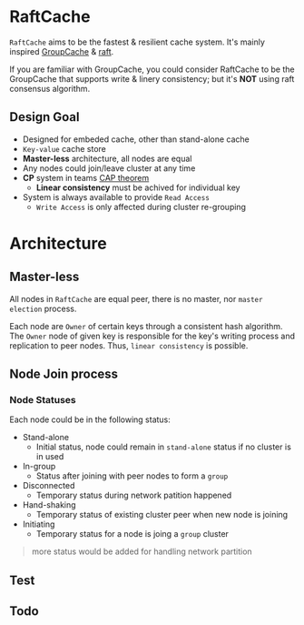 # RaftCache

`RaftCache` aims to be the fastest & resilient cache system. It's mainly inspired [GroupCache](https://github.com/golang/groupcache) & [raft](https://raft.github.io/).

If you are familiar with GroupCache, you could consider RaftCache to be the GroupCache that supports write & linery consistency; but it's **NOT** using raft consensus algorithm.

## Design Goal

* Designed for embeded cache, other than stand-alone cache
* `Key-value` cache store
* **Master-less** architecture, all nodes are equal
 * Any nodes could join/leave cluster at any time
* **CP** system in teams [CAP theorem](https://en.wikipedia.org/wiki/CAP_theorem)
  * **Linear consistency** must be achived for individual key
* System is always available to provide `Read Access`
  * `Write Access` is only affected during cluster re-grouping

# Architecture

## Master-less

All nodes in `RaftCache` are equal peer, there is no master, nor `master election` process.

Each node are `Owner` of certain keys through a consistent hash algorithm. The `Owner` node of given key is responsible for the key's writing process and replication to peer nodes. Thus, `linear consistency` is possible.

## Node Join process

### Node Statuses

Each node could be in the following status:

* Stand-alone
  * Initial status, node could remain in `stand-alone` status if no cluster is in used
* In-group
  * Status after joining with peer nodes to form a `group`
* Disconnected
  * Temporary status during network patition happened
* Hand-shaking
  * Temporary status of existing cluster peer when new node is joining
* Initiating
  * Temporary status for a node is joing a `group` cluster

> more status would be added for handling network partition


## Test

## Todo
